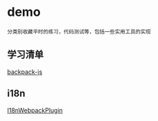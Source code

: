 # demo 

    分类别收藏平时的练习，代码测试等，包括一些实用工具的实现


## 学习清单
[backpack-js](https://www.npmjs.com/package/backpack-js)

## i18n
[I18nWebpackPlugin](https://www.webpackjs.com/plugins/i18n-webpack-plugin/)